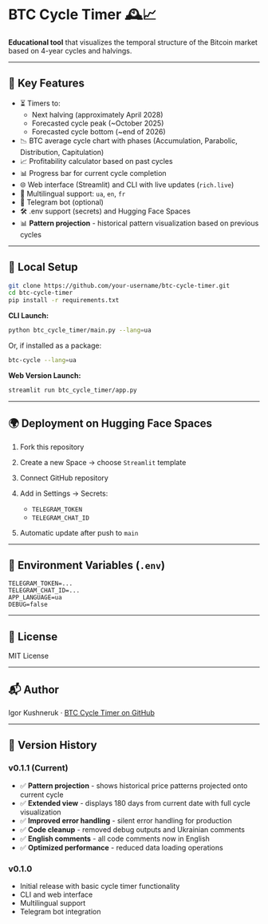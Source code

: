 # BTC Cycle Timer 🕰️📈

**Educational tool** that visualizes the temporal structure of the Bitcoin market based on 4-year cycles and halvings.

---

## 🔧 Key Features

- ⏳ Timers to:
  - Next halving (approximately April 2028)
  - Forecasted cycle peak (~October 2025)
  - Forecasted cycle bottom (~end of 2026)
- 📉 BTC average cycle chart with phases (Accumulation, Parabolic, Distribution, Capitulation)
- 📈 Profitability calculator based on past cycles
- 📊 Progress bar for current cycle completion
- 🌐 Web interface (Streamlit) and CLI with live updates (`rich.live`)
- 🔄 Multilingual support: `ua`, `en`, `fr`
- 🤖 Telegram bot (optional)
- 🛠️ .env support (secrets) and Hugging Face Spaces
- 📊 **Pattern projection** - historical pattern visualization based on previous cycles

---

## 🚀 Local Setup

```bash
git clone https://github.com/your-username/btc-cycle-timer.git
cd btc-cycle-timer
pip install -r requirements.txt
```

**CLI Launch:**

```bash
python btc_cycle_timer/main.py --lang=ua
```

Or, if installed as a package:

```bash
btc-cycle --lang=ua
```

**Web Version Launch:**

```bash
streamlit run btc_cycle_timer/app.py
```

---

## 🌍 Deployment on Hugging Face Spaces

1. Fork this repository
2. Create a new Space → choose `Streamlit` template
3. Connect GitHub repository
4. Add in Settings → Secrets:

   - `TELEGRAM_TOKEN`
   - `TELEGRAM_CHAT_ID`

5. Automatic update after push to `main`

---

## 🧪 Environment Variables (`.env`)

```env
TELEGRAM_TOKEN=...
TELEGRAM_CHAT_ID=...
APP_LANGUAGE=ua
DEBUG=false
```

---

## 📄 License

MIT License

---

## 📬 Author

Igor Kushneruk · [BTC Cycle Timer on GitHub](https://github.com/igor-bro/btc-cycle-timer)

---

## 🔄 Version History

### v0.1.1 (Current)

- ✅ **Pattern projection** - shows historical price patterns projected onto current cycle
- ✅ **Extended view** - displays 180 days from current date with full cycle visualization
- ✅ **Improved error handling** - silent error handling for production
- ✅ **Code cleanup** - removed debug outputs and Ukrainian comments
- ✅ **English comments** - all code comments now in English
- ✅ **Optimized performance** - reduced data loading operations

### v0.1.0

- Initial release with basic cycle timer functionality
- CLI and web interface
- Multilingual support
- Telegram bot integration
